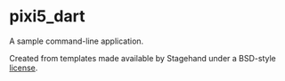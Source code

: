 # pixi5_dart

A sample command-line application.

Created from templates made available by Stagehand under a BSD-style
[license](https://github.com/dart-lang/stagehand/blob/master/LICENSE).
